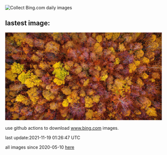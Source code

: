 ![Collect Bing.com daily images](https://github.com/counter2015/bing-daily-images/workflows/Collect%20Bing.com%20daily%20images/badge.svg)
## lastest image:
![](images/TisaBohemian.jpg)

use github actions to download www.bing.com images.

last update:2021-11-19 01:26:47 UTC

all images since 2020-05-10 [here](https://github.com/counter2015/bing-daily-images/tree/master/images) 
